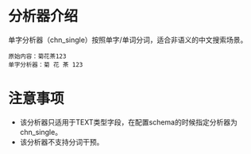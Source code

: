 # 分析器介绍
单字分析器（chn_single）按照单字/单词分词，适合非语义的中文搜索场景。
```
原始内容：菊花茶123
单字分析器：菊 花 茶 123
```

# 注意事项
- 该分析器只适用于TEXT类型字段，在配置schema的时候指定分析器为chn_single。
- 该分析器不支持分词干预。